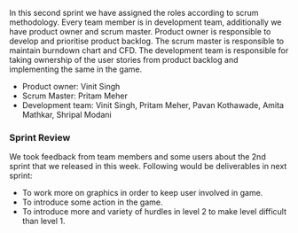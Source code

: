 In this second sprint we have assigned the roles according to scrum methodology.
Every team member is in development team, additionally we have product owner and scrum master.
Product owner is responsible to develop and prioritise product backlog.
The scrum master is responsible to maintain burndown chart and CFD.
The development team is responsible for taking ownership of the user stories from product backlog and implementing the same in the game.

* Product owner: Vinit Singh
* Scrum Master: Pritam Meher
* Development team: Vinit Singh, Pritam Meher, Pavan Kothawade, Amita Mathkar, Shripal Modani

### Sprint Review

We took feedback from team members and some users about the 2nd sprint that we released in this week.
Following would be deliverables in next sprint:
* To work more on graphics in order to keep user involved in game.
* To introduce some action in the game.
* To introduce more and variety of hurdles in level 2 to make level difficult than level 1.



